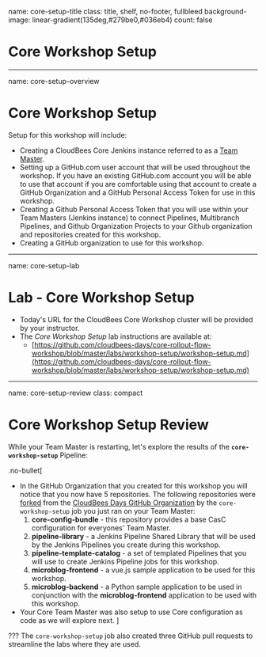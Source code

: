 name: core-setup-title
class: title, shelf, no-footer, fullbleed
background-image: linear-gradient(135deg,#279be0,#036eb4)
count: false

# Core Workshop Setup

---
name: core-setup-overview
# Core Workshop Setup

Setup for this workshop will include:

* Creating a CloudBees Core Jenkins instance referred to as a [Team Master](https://docs.cloudbees.com/docs/cloudbees-core/latest/cloud-admin-guide/cje-ux).
* Setting up a GitHub.com user account that will be used throughout the workshop. If you have an existing GitHub.com account you will be able to use that account if you are comfortable using that account to create a GitHub Organization and a GitHub Personal Access Token for use in this workshop.
* Creating a Github Personal Access Token that you will use within your Team Masters (Jenkins instance) to connect Pipelines, Multibranch Pipelines, and Github Organization Projects to your Github organization and repositories created for this workshop.
* Creating a GitHub organization to use for this workshop.

---
name: core-setup-lab
# Lab - Core Workshop Setup

* Today's URL for the CloudBees Core Workshop cluster will be provided by your instructor.
* The *Core Workshop Setup* lab instructions are available at: 
  * [https://github.com/cloudbees-days/core-rollout-flow-workshop/blob/master/labs/workshop-setup/workshop-setup.md](https://github.com/cloudbees-days/core-rollout-flow-workshop/blob/master/labs/workshop-setup/workshop-setup.md)

---
name: core-setup-review
class: compact

# Core Workshop Setup Review

While your Team Master is restarting, let's explore the results of the **`core-workshop-setup`** Pipeline:

.no-bullet[
* In the GitHub Organization that you created for this workshop you will notice that you now have 5 repositories. The following repositories were [forked](https://guides.github.com/activities/forking/) from the [CloudBees Days GitHub Organization](https://github.com/cloudbees-days) by the `core-workshop-setup` job you just ran on your Team Master:
   1. **core-config-bundle** - this repository provides a base CasC configuration for everyones' Team Master.
   2. **pipeline-library** - a Jenkins Pipeline Shared Library that will be used by the Jenkins Pipelines you create during this workshop.
   3. **pipeline-template-catalog** - a set of templated Pipelines that you will use to create Jenkins Pipeline jobs for this workshop.
   4. **microblog-frontend** - a vue.js sample application to be used for this workshop.
   5. **microblog-backend** - a Python sample application to be used in conjunction with the **microblog-frontend** application to be used with this workshop.
* Your Core Team Master was also setup to use Core configuration as code as we will explore next.
]

???
The `core-workshop-setup` job also created three GitHub pull requests to streamline the labs where they are used.